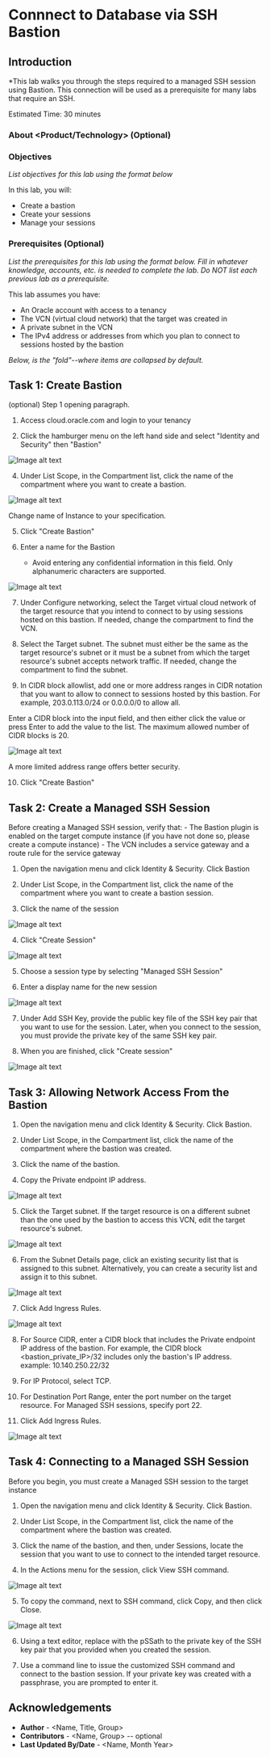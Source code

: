 # Connnect to Database via SSH Bastion 

## Introduction

*This lab walks you through the steps required to a managed SSH session using Bastion. This connection will be used as a prerequisite for many labs that require an SSH. 

Estimated Time: 30 minutes

### About <Product/Technology> (Optional)


### Objectives

*List objectives for this lab using the format below*

In this lab, you will:
* Create a bastion 
* Create your sessions
* Manage your sessions

### Prerequisites (Optional)

*List the prerequisites for this lab using the format below. Fill in whatever knowledge, accounts, etc. is needed to complete the lab. Do NOT list each previous lab as a prerequisite.*

This lab assumes you have:
* An Oracle account with access to a tenancy 
* The VCN (virtual cloud network)  that the target was created in
* A private subnet  in the VCN
* The IPv4 address or addresses from which you plan to connect to sessions hosted by the bastion


*Below, is the "fold"--where items are collapsed by default.*

## Task 1: Create Bastion 

(optional) Step 1 opening paragraph. 

1. Access cloud.oracle.com and login to your tenancy 



2. Click the hamburger menu on the left hand side and select "Identity and Security" then "Bastion" 

![Image alt text](images/identity_sec_bastion.png)

4. Under List Scope, in the Compartment list, click the name of the compartment where you want to create a bastion.


![Image alt text](images/list_scope_comp.png)

Change name of Instance to your specification.


5. Click "Create Bastion"

6. Enter a name for the Bastion
	- Avoid entering any confidential information in this field. Only alphanumeric characters are supported.

![Image alt text](images/name_bastion.png)

7. Under Configure networking, select the Target virtual cloud network of the target resource that you intend to connect to by using sessions hosted on this bastion.
If needed, change the compartment to find the VCN.

8. Select the Target subnet. The subnet must either be the same as the target resource's subnet or it must be a subnet from which the target resource's subnet accepts network traffic.
If needed, change the compartment to find the subnet.

9. In CIDR block allowlist, add one or more address ranges in CIDR notation that you want to allow to connect to sessions hosted by this bastion.
For example, 203.0.113.0/24 or 0.0.0.0/0 to allow all.

Enter a CIDR block into the input field, and then either click the value or press Enter to add the value to the list. The maximum allowed number of CIDR blocks is 20.

![Image alt text](images/cidr.png)

A more limited address range offers better security.

10. Click "Create Bastion" 



## Task 2: Create a Managed SSH Session 

Before creating a Managed SSH session, verify that:
	- The Bastion plugin is enabled on the target compute instance (if you have not done so, please create a compute instance)
	- The VCN includes a service gateway  and a route rule for the service gateway

1. Open the navigation menu and click Identity & Security. Click Bastion

2.  Under List Scope, in the Compartment list, click the name of the compartment where you want to create a bastion session.

3. Click the name of the session

![Image alt text](images/bastion.png)

4. Click "Create Session" 

![Image alt text](images/create_session.png)

5. Choose a session type by selecting "Managed SSH Session" 

6. Enter a display name for the new session 

![Image alt text](images/managed.png)


7. Under Add SSH Key, provide the public key file of the SSH key pair that you want to use for the session.
Later, when you connect to the session, you must provide the private key of the same SSH key pair.

8. When you are finished, click "Create session"

![Image alt text](images/create_session2.png)

## Task 3: Allowing Network Access From the Bastion

1. Open the navigation menu and click Identity & Security. Click Bastion.

2. Under List Scope, in the Compartment list, click the name of the compartment where the bastion was created.

3. Click the name of the bastion.

4. Copy the Private endpoint IP address.

![Image alt text](images/endpoint_address.png)

5. Click the Target subnet.
If the target resource is on a different subnet than the one used by the bastion to access this VCN, edit the target resource's subnet.

![Image alt text](images/target_subnet.png)

6. From the Subnet Details page, click an existing security list that is assigned to this subnet.
Alternatively, you can create a security list and assign it to this subnet.

![Image alt text](images/security_list.png)

7. Click Add Ingress Rules.

![Image alt text](images/ingress_rule.png)

8. For Source CIDR, enter a CIDR block that includes the Private endpoint IP address of the bastion.
For example, the CIDR block <bastion_private_IP>/32 includes only the bastion's IP address.
example: 10.140.250.22/32

9. For IP Protocol, select TCP.

10. For Destination Port Range, enter the port number on the target resource.
For Managed SSH sessions, specify port 22.

11. Click Add Ingress Rules.

![Image alt text](images/add_ingress_rule.png)

## Task 4: Connecting to a Managed SSH Session
Before you begin, you must create a Managed SSH session to the target instance

1. Open the navigation menu and click Identity & Security. Click Bastion.

2. Under List Scope, in the Compartment list, click the name of the compartment where the bastion was created.

3. Click the name of the bastion, and then, under Sessions, locate the session that you want to use to connect to the intended target resource.

4. In the Actions menu for the session, click View SSH command.

![Image alt text](images/ssh_command.png)

5. To copy the command, next to SSH command, click Copy, and then click Close.

![Image alt text](images/copy_close.png)

6. Using a text editor, replace <privateKey> with the pSSath to the private key of the SSH key pair that you provided when you created the session.

7. Use a command line to issue the customized SSH command and connect to the bastion session.
If your private key was created with a passphrase, you are prompted to enter it.




## Acknowledgements
* **Author** - <Name, Title, Group>
* **Contributors** -  <Name, Group> -- optional
* **Last Updated By/Date** - <Name, Month Year>
